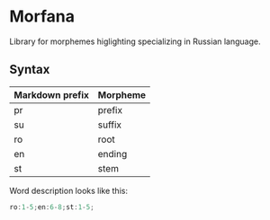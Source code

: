 # Morfana

Library for morphemes higlighting specializing in Russian language.

## Syntax

| Markdown prefix | Morpheme |
| --------------- | -------- |
| pr              | prefix   |
| su              | suffix   |
| ro              | root     |
| en              | ending   |
| st              | stem     |

Word description looks like this:

```js
ro:1-5;en:6-8;st:1-5;
```

